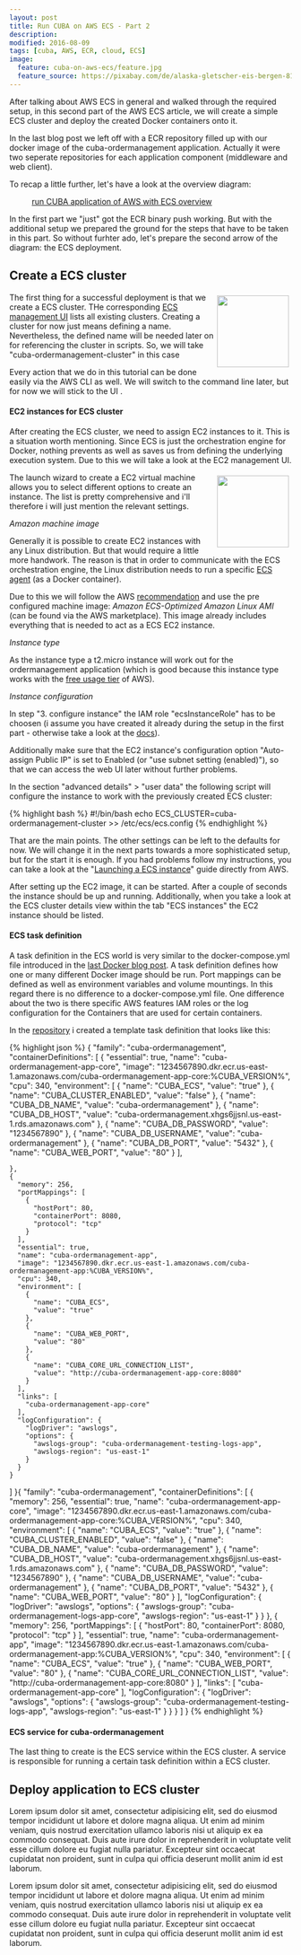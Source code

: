 ```yaml
---
layout: post
title: Run CUBA on AWS ECS - Part 2
description:
modified: 2016-08-09
tags: [cuba, AWS, ECR, cloud, ECS]
image:
  feature: cuba-on-aws-ecs/feature.jpg
  feature_source: https://pixabay.com/de/alaska-gletscher-eis-bergen-810433/
---
```


After talking about AWS ECS in general and walked through the required setup, in this second part of the AWS ECS article, we will create a simple ECS cluster and deploy the created Docker containers onto it.

<!-- more -->

In the last blog post we left off with a ECR repository filled up with our docker image of the cuba-ordermanagement application. Actually it were two seperate repositories for each application component (middleware and web client).

To recap a little further, let's have a look at the overview diagram:

<figure class="center">
	<a href="{{ site.url }}/images/cuba-on-aws-ecs-part-2/run-cuba-on-aws-overview-part-2.png"><img src="{{ site.url }}/images/cuba-on-aws-ecs-part-2/run-cuba-on-aws-overview-part-2.png" alt=""></a>
	<figcaption><a href="{{ site.url }}/images/cuba-on-aws-ecs-part-2/run-cuba-on-aws-overview-part-2.png" title="run CUBA application of AWS with ECS overview">run CUBA application of AWS with ECS overview</a></figcaption>
</figure>

In the first part we "just" got the ECR binary push working. But with the additional setup we prepared the ground for the steps that have to be taken in this part. So without furhter ado, let's prepare the second arrow of the diagram: the ECS deployment.

## Create a ECS cluster

<img style="float:right; width: 128px; padding: 5px;" src="{{site.url}}/images/cuba-on-aws-ecs-part-2/create-ecs-cluster.png">

The first thing for a successful deployment is that we create a ECS cluster. THe corresponding [ECS management UI](https://console.aws.amazon.com/ecs/home?region=us-east-1#/clusters) lists all existing clusters. Creating a cluster for now just means defining a name. Nevertheless, the defined name will be needed later on for referencing the cluster in scripts. So, we will take "cuba-ordermanagement-cluster" in this case

<div class="information">Every action that we do in this tutorial can be done easily via the AWS CLI as well. We will switch to the command line later, but for now we will stick to the UI .</div>


#### EC2 instances for ECS cluster

After creating the ECS cluster, we need to assign EC2 instances to it. This is a situation worth mentioning. Since ECS is just the orchestration engine for Docker, nothing prevents as well as saves us from defining the underlying execution system. Due to this we will take a look at the EC2 management UI.


<img style="float:right; width: 128px; padding: 5px;" src="{{site.url}}/images/cuba-on-aws-ecs-part-2/launch-ec2-instance.png">

The launch wizard to create a EC2 virtual machine allows you to select different options to create an instance. The list is pretty comprehensive and i'll therefore i will just mention the relevant settings.

*Amazon machine image*

Generally it is possible to create EC2 instances with any Linux distribution. But that would require a little more handwork. The reason is that in order to communicate with the ECS orchestration engine, the Linux distribution needs to run a specific [ECS agent](https://github.com/aws/amazon-ecs-agent) (as a Docker container).

Due to this we will follow the AWS [recommendation](http://docs.aws.amazon.com/AmazonECS/latest/developerguide/ECS_instances.html) and use the pre configured machine image: *Amazon ECS-Optimized Amazon Linux AMI* (can be found via the AWS marketplace). This image already includes everything that is needed to act as a ECS EC2 instance.

*Instance type*

As the instance type a t2.micro instance will work out for the ordermanagement application (which is good because this instance type works with the [free usage tier](https://aws.amazon.com/free/) of AWS).

*Instance configuration*

In step "3. configure instance" the IAM role "ecsInstanceRole" has to be choosen (i assume you have created it already during the setup in the first part - otherwise take a look at the [docs](http://docs.aws.amazon.com/AmazonECS/latest/developerguide/instance_IAM_role.html)).

Additionally make sure that the EC2 instance's configuration option "Auto-assign Public IP" is set to Enabled (or "use subnet setting (enabled)"), so that we can access the web UI later without further problems.

In the section "advanced details" > "user data" the following script will configure the instance to work with the previously created ECS cluster:

{% highlight bash %}
#!/bin/bash
echo ECS_CLUSTER=cuba-ordermanagement-cluster >> /etc/ecs/ecs.config
{% endhighlight %}

That are the main points. The other settings can be left to the defaults for now. We will change it in the next parts towards a more sophisticated setup, but for the start it is enough.
If you had problems follow my instructions, you can take a look at the "[Launching a ECS instance](http://docs.aws.amazon.com/AmazonECS/latest/developerguide/launch_container_instance.html)" guide directly from AWS.

After setting up the EC2 image, it can be started. After a couple of seconds the instance should be up and running. Additionally, when you take a look at the ECS cluster details view within the tab "ECS instances" the EC2 instance should be listed.


#### ECS task definition

A task definition in the ECS world is very similar to the docker-compose.yml file introduced in the [last Docker blog post](https://www.road-to-cuba-and-beyond.com/put-a-island-into-a-box-how-to-dockerize-your-cuba-app/). A task definition defines how one or many different Docker image should be run. Port mappings can be defined as well as environment variables and volume mountings. In this regard there is no difference to a docker-compose.yml file.
One difference about the two is there specific AWS features IAM roles or the log configuration for the Containers that are used for certain containers.

In the [repository](
https://github.com/mariodavid/cuba-ordermanagement/blob/cuba-on-aws-ecs/deployment/ecs/task-definitions/cuba-ordermanagement-task-definition-templage.json) i created a template task definition that looks like this:

{% highlight json %}
{
  "family": "cuba-ordermanagement",
  "containerDefinitions": [
    {
      "essential": true,
      "name": "cuba-ordermanagement-app-core",
      "image": "1234567890.dkr.ecr.us-east-1.amazonaws.com/cuba-ordermanagement-app-core:%CUBA_VERSION%",
      "cpu": 340,
      "environment": [
        {
          "name": "CUBA_ECS",
          "value": "true"
        },
        {
          "name": "CUBA_CLUSTER_ENABLED",
          "value": "false"
        },
        {
          "name": "CUBA_DB_NAME",
          "value": "cuba-ordermanagement"
        },
        {
          "name": "CUBA_DB_HOST",
          "value": "cuba-ordermanagement.xhgs6jjsnl.us-east-1.rds.amazonaws.com"
        },
        {
          "name": "CUBA_DB_PASSWORD",
          "value": "1234567890"
        },
        {
          "name": "CUBA_DB_USERNAME",
          "value": "cuba-ordermanagement"
        },
        {
          "name": "CUBA_DB_PORT",
          "value": "5432"
        },
        {
          "name": "CUBA_WEB_PORT",
          "value": "80"
        }
      ],

    },
    {
      "memory": 256,
      "portMappings": [
        {
          "hostPort": 80,
          "containerPort": 8080,
          "protocol": "tcp"
        }
      ],
      "essential": true,
      "name": "cuba-ordermanagement-app",
      "image": "1234567890.dkr.ecr.us-east-1.amazonaws.com/cuba-ordermanagement-app:%CUBA_VERSION%",
      "cpu": 340,
      "environment": [
        {
          "name": "CUBA_ECS",
          "value": "true"
        },
        {
          "name": "CUBA_WEB_PORT",
          "value": "80"
        },
        {
          "name": "CUBA_CORE_URL_CONNECTION_LIST",
          "value": "http://cuba-ordermanagement-app-core:8080"
        }
      ],
      "links": [
        "cuba-ordermanagement-app-core"
      ],
      "logConfiguration": {
        "logDriver": "awslogs",
        "options": {
          "awslogs-group": "cuba-ordermanagement-testing-logs-app",
          "awslogs-region": "us-east-1"
        }
      }
    }
  ]
}{
  "family": "cuba-ordermanagement",
  "containerDefinitions": [
    {
      "memory": 256,
      "essential": true,
      "name": "cuba-ordermanagement-app-core",
      "image": "1234567890.dkr.ecr.us-east-1.amazonaws.com/cuba-ordermanagement-app-core:%CUBA_VERSION%",
      "cpu": 340,
      "environment": [
        {
          "name": "CUBA_ECS",
          "value": "true"
        },
        {
          "name": "CUBA_CLUSTER_ENABLED",
          "value": "false"
        },
        {
          "name": "CUBA_DB_NAME",
          "value": "cuba-ordermanagement"
        },
        {
          "name": "CUBA_DB_HOST",
          "value": "cuba-ordermanagement.xhgs6jjsnl.us-east-1.rds.amazonaws.com"
        },
        {
          "name": "CUBA_DB_PASSWORD",
          "value": "1234567890"
        },
        {
          "name": "CUBA_DB_USERNAME",
          "value": "cuba-ordermanagement"
        },
        {
          "name": "CUBA_DB_PORT",
          "value": "5432"
        },
        {
          "name": "CUBA_WEB_PORT",
          "value": "80"
        }
      ],
      "logConfiguration": {
        "logDriver": "awslogs",
        "options": {
          "awslogs-group": "cuba-ordermanagement-logs-app-core",
          "awslogs-region": "us-east-1"
        }
      }
    },
    {
      "memory": 256,
      "portMappings": [
        {
          "hostPort": 80,
          "containerPort": 8080,
          "protocol": "tcp"
        }
      ],
      "essential": true,
      "name": "cuba-ordermanagement-app",
      "image": "1234567890.dkr.ecr.us-east-1.amazonaws.com/cuba-ordermanagement-app:%CUBA_VERSION%",
      "cpu": 340,
      "environment": [
        {
          "name": "CUBA_ECS",
          "value": "true"
        },
        {
          "name": "CUBA_WEB_PORT",
          "value": "80"
        },
        {
          "name": "CUBA_CORE_URL_CONNECTION_LIST",
          "value": "http://cuba-ordermanagement-app-core:8080"
        }
      ],
      "links": [
        "cuba-ordermanagement-app-core"
      ],
      "logConfiguration": {
        "logDriver": "awslogs",
        "options": {
          "awslogs-group": "cuba-ordermanagement-testing-logs-app",
          "awslogs-region": "us-east-1"
        }
      }
    }
  ]
}
{% endhighlight %}


#### ECS service for cuba-ordermanagement

The last thing to create is the ECS service within the ECS cluster. A service is responsible for running a certain task definition within a ECS cluster.

## Deploy application to ECS cluster

Lorem ipsum dolor sit amet, consectetur adipisicing elit, sed do eiusmod tempor incididunt ut labore et dolore magna aliqua. Ut enim ad minim veniam, quis nostrud exercitation ullamco laboris nisi ut aliquip ex ea commodo consequat. Duis aute irure dolor in reprehenderit in voluptate velit esse cillum dolore eu fugiat nulla pariatur. Excepteur sint occaecat cupidatat non proident, sunt in culpa qui officia deserunt mollit anim id est laborum.

Lorem ipsum dolor sit amet, consectetur adipisicing elit, sed do eiusmod tempor incididunt ut labore et dolore magna aliqua. Ut enim ad minim veniam, quis nostrud exercitation ullamco laboris nisi ut aliquip ex ea commodo consequat. Duis aute irure dolor in reprehenderit in voluptate velit esse cillum dolore eu fugiat nulla pariatur. Excepteur sint occaecat cupidatat non proident, sunt in culpa qui officia deserunt mollit anim id est laborum.
